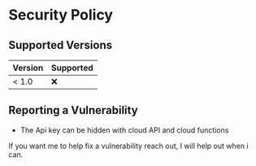 # Security Policy

## Supported Versions

| Version | Supported          |
| ------- | ------------------ |
| < 1.0   | :x:                |

## Reporting a Vulnerability
- The Api key can be hidden with cloud API and cloud functions

If you want me to help fix a vulnerability reach out, I will help out when i can.
